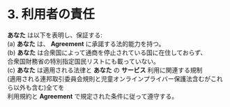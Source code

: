 # 3. 利用者の責任  
**あなた** は以下を表明し、保証する:  
(a) **あなた** は、 **Agreement** に承諾する法的能力を持つ。  
(b) **あなた** は合衆国によって通商を停止されている国に在住しておらず、  
合衆国財務省の特別指定国民リストにも載っていない。  
(c) **あなた** は適用される法律と **あなた** の **サービス** 利用に関連する規制  
(適用される連邦取引委員会規則と児童オンラインプライバー保護法含むがこれら以外も含む)全てを  
利用規約と **Agreement** で規定された条件に従って遵守する。
